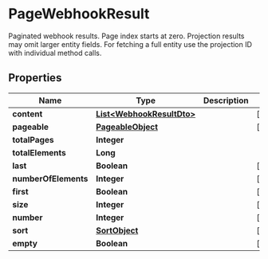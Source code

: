 

# PageWebhookResult

Paginated webhook results. Page index starts at zero. Projection results may omit larger entity fields. For fetching a full entity use the projection ID with individual method calls.

## Properties

| Name | Type | Description | Notes |
|------------ | ------------- | ------------- | -------------|
|**content** | [**List&lt;WebhookResultDto&gt;**](WebhookResultDto) |  |  [optional] |
|**pageable** | [**PageableObject**](PageableObject) |  |  [optional] |
|**totalPages** | **Integer** |  |  |
|**totalElements** | **Long** |  |  |
|**last** | **Boolean** |  |  [optional] |
|**numberOfElements** | **Integer** |  |  [optional] |
|**first** | **Boolean** |  |  [optional] |
|**size** | **Integer** |  |  [optional] |
|**number** | **Integer** |  |  [optional] |
|**sort** | [**SortObject**](SortObject) |  |  [optional] |
|**empty** | **Boolean** |  |  [optional] |



